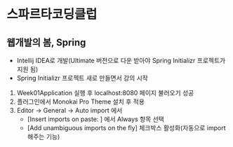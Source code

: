 # 스파르타코딩클럽

## 웹개발의 봄, Spring
 - Intellij IDEA로 개발(Ultimate 버전으로 다운 받아야 Spring Initializr 프로젝트가 지원 됨)
 - Spring Initializr 프로젝트 새로 만들면서 강의 시작



1. Week01Application 실행 후 localhost:8080 페이지 불러오기 성공
2. 플러그인에서 Monokai Pro Theme 설치 후 적용
3. Editor -> General -> Auto import 에서 
   - [Insert imports on paste: ] 에서 Always 항목 선택
   - [Add unambiguous imports on the fly] 체크박스 활성화(자동으로 import 해주는 기능)

